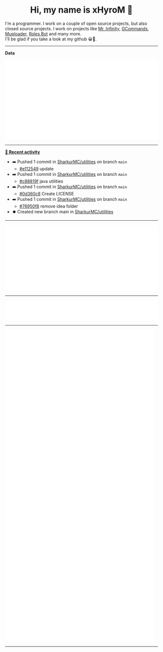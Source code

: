 <p align="center">
    <!-- <img src="https://avatars.githubusercontent.com/u/56601352" width="192" alt="hyro's pfp" /> -->
    <h1 align="center">Hi, my name is xHyroM 👋</h1>
</p>

I'm a programmer. I work on a couple of open source projects, but also closed source projects. I work on projects like [Mr. Infinity](https://discord.com/oauth2/authorize?client_id=720321585625694239&scope=bot%20applications.commands&permissions=8&redirect_uri=https://blobs.gq/imanager&prompt=consent&response_type=code), [GCommands](https://github.com/Garlic-Team/GCommands), [Muploader](https://github.com/xHyroM/Muploder), [Roles Bot](https://github.com/xHyroM/roles-bot) and many more.  
I'll be glad if you take a look at my github 😀👀.

___
**Data**

<img src="https://github.com/xHyroM/xHyroM/blob/master/.cache/base.svg">

___

**[📰 Recent activity](https://github.com/xHyroM)**
* ➡️ Pushed 1 commit in [SharkurMC/utilities](https://github.com/SharkurMC/utilities) on branch `main`
  * [#e112549](https://github.com/SharkurMC/utilities/commit/e112549) update
* ➡️ Pushed 1 commit in [SharkurMC/utilities](https://github.com/SharkurMC/utilities) on branch `main`
  * [#c88819f](https://github.com/SharkurMC/utilities/commit/c88819f) java utilities
* ➡️ Pushed 1 commit in [SharkurMC/utilities](https://github.com/SharkurMC/utilities) on branch `main`
  * [#0d360c8](https://github.com/SharkurMC/utilities/commit/0d360c8) Create LICENSE
* ➡️ Pushed 1 commit in [SharkurMC/utilities](https://github.com/SharkurMC/utilities) on branch `main`
  * [#76950f8](https://github.com/SharkurMC/utilities/commit/76950f8) remove idea folder
* ⏺️ Created new branch main in [SharkurMC/utilities](https://github.com/SharkurMC/utilities)


___

<img src="https://github.com/xHyroM/xHyroM/blob/master/.cache/isocalendar.svg">

___

<img src="https://github.com/xHyroM/xHyroM/blob/master/.cache/languages.svg">

___

<img src="https://github.com/xHyroM/xHyroM/blob/master/.cache/achievements.svg">

___
